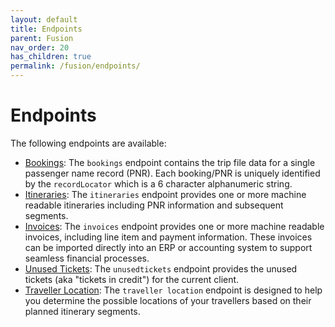 ```yaml
---
layout: default
title: Endpoints
parent: Fusion
nav_order: 20
has_children: true
permalink: /fusion/endpoints/
---
```


# Endpoints

The following endpoints are available:

- [Bookings](/endpoints/bookings/): The `bookings` endpoint contains the trip file data for a single passenger name record (PNR). Each booking/PNR is uniquely identified by the `recordLocator` which is a 6 character alphanumeric string.
- [Itineraries](/endpoints/itineraries/): The `itineraries` endpoint provides one or more machine readable itineraries including PNR information and subsequent segments.
- [Invoices](/endpoints/invoices/): The `invoices` endpoint provides one or more machine readable invoices, including line item and payment information. These invoices can be imported directly into an ERP or accounting system to support seamless financial processes.
- [Unused Tickets](/endpoints/unused-tickets/): The `unusedtickets` endpoint provides the unused tickets (aka "tickets in credit") for the current client. 
- [Traveller Location](/endpoints/traveller-location/): The `traveller location` endpoint is designed to help you determine the possible locations of your travellers based on their planned itinerary segments.